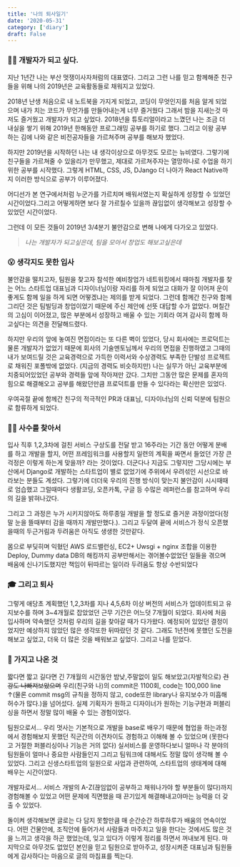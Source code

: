 ```yaml
---
title: '나의 퇴사일기'
date: '2020-05-31'
category: ['diary']
draft: False
---
```


### 👨‍💻 개발자가 되고 싶다.

지난 1년간 나는 부산 멋쟁이사자처럼의 대표였다. 그리고 그런 나를 믿고 함께해준 친구들을 위해 나의 2019년은 교육활동들로 채워지고 있었다.

2018년 난생 처음으로 내 노트북을 가지게 되었고, 코딩이 무엇인지를 처음 알게 되었으며 내가 치는 코드가 무언가를 만들어내는게 너무 즐거웠다
그래서 밤을 지새는것 마저도 즐거웠고 개발자가 되고 싶었다. 2018년을 튜토리얼이라고 느꼈던 나는 조금 더 내실을 쌓기 위해 2019년 한해동안 프로그래밍 공부를 하기로 했다. 그리고 이왕 공부하는 김에 나와 같은 비전공자들을 가르쳐주며 공부를 해보자 했었다.

하지만 2019년을 시작하던 나는 내 생각이상으로 아무것도 모르는 뉴비였다. 그렇기에 친구들을 가르쳐줄 수 있을리가 만무했고, 제대로 가르쳐주자는 열망하나로 수업을 하기위한 공부를 시작했다. 그렇게 HTML, CSS, JS, DJango 더 나아가 React Native까지 이러한 방식으로 공부가 이루어졌다.

어디선가 본 연구에서처럼 누군가를 가르치며 배워서였는지 확실하게 성장할 수 있었던 시간이었다.그리고 어떻게하면 보다 잘 가르칠수 있을까 끊임없이 생각해보고 성장할 수 있었던 시간이었다.

그런데 이 모든 것들이 2019년 3/4분기 불안감으로 변해 나에게 다가오고 있었다.

> _나는 개발자가 되고싶은데, 팀을 모아서 창업도 해보고싶은데_

### 😮 생각지도 못한 입사

불안감을 떨치고자, 팀원을 찾고자 참석한 예비창업가 네트워킹에서 때마침 개발자를 찾는 어느 스타트업 대표님과 디자이너님이랑 자리를 하게 되었고 대화가 잘 이어져 운이 좋게도 함께 일을 하게 되면 어떻겠냐는 제의를 받게 되었다.
그런데 함께간 친구와 함께 그리던 것은 팀빌딩과 창업이었기 때문에 주신 제안에 선뜻 대답할 수가 없었다.
며칠간의 고심이 이어졌고, 많은 부분에서 성장하고 배울 수 있는 기회라 여겨 감사히 함께 하고싶다는 의견을 전달해드렸다.

하지만 우리의 앞에 놓여진 면접이라는 또 다른 벽이 있었다, 당시 회사에는 프로덕트는 물론 개발자가 없었기 때문에 회사의 기술멘토님께서 우리의 면접을 진행하였고 그때의 내가 보여드릴 것은 교육경력으로 가득한 이력서와 수상경력도 부족한 단발성 프로젝트로 채워진 포폴밖에 없었다.
(지금의 경력도 비슷하지만) 나는 실무가 아닌 교육부분에 치중되어있었던 공부와 경력들 앞에 작아져만 갔다.
그치만 그동안 많은 문제를 혼자의 힘으로 해결해오고 공부를 해왔던만큼 프로덕트를 만들 수 있다라는 확신만은 있었다.

우여곡절 끝에 함께간 친구의 적극적인 PR과 대표님, 디자이너님의 신뢰 덕분에 팀원으로 함류하게 되었다.

### 🏃‍♂️ 사수를 찾아서

입사 직후 1,2,3차에 걸친 서비스 구상도를 전달 받고 16주라는 기간 동안 어떻게 분배를 하고 개발을 할지, 어떤 프레임워크를 사용할지 일련의 계획을 짜면서 들었던 가장 큰 걱정은 이렇게 하는게 맞을까? 라는 것이었다.
더군다나 지금도 그렇지만 그당시에는 부산에서 Django로 개발하는 스타트업이 별로 없었기에 주위에서 우려섞인 시선으로 바라보는 분들도 계셨다. 그렇기에 더더욱 우리의 진행 방식이 맞는지 불안감이 시시때때로 엄습했고 그럴때마다 생활코딩, 오픈카톡, 구글 등 수많은 레퍼런스를 참고하며 우리의 길을 밝혀나갔다.

그리고 그 과정은 누가 시키지않아도 하루종일 개발을 할 정도로 즐거운 과정이었다(정말 눈을 뜰때부터 감을 때까지 개발만했다.). 그리고 두달여 끝에 서비스가 정식 오픈했을때의 두근거림과 두려움은 아직도 생생한 것만같다.

몸으로 부딪히며 익혔던 AWS 로드밸런싱, EC2+ Uwsgi + nginx 조합을 이용한 Deploy, Dummy data DB의 해킹까지 공부만해서는 겪어볼수없었던 일들을 겪으며 배움에 신나기도했지만 책임이 뒤따르는 일이라 두려움도 항상 수반되었다

### 🎓 그리고 퇴사

그렇게 애당초 계획했던 1,2,3차를 지나 4,5,6차 이상 버전의 서비스가 업데이트되고 유지보수를 하며 3~4개월로 잡았었던 근무 기간은 어느덧 7개월이 되었다.
회사에 처음 입사하며 약속했던 것처럼 우리의 길을 찾아갈 때가 다가왔다. 예정되어 있었던 결정이었지만 예상하지 않았던 많은 생각또한 뒤따랐던 것 같다.
그래도 1년전에 못했던 도전을 해보고 싶었고, 더욱 더 많은 것을 배워보고 싶었다.
그리고 나를 믿었다.

### 🎁 가지고 나온 것

짧다면 짧고 길다면 긴 7개월의 시간동안 밤낮,주말없이 일도 해보았고(자발적으로) ~~건강도 나빠져보았으며~~ 우리(친구와 나)의 commit은 1100회, code는 100,000 line ↑(물론 commit msg의 규칙을 정하지 않고, code또한 library나 유지보수가 미흡해 허수가 많다.)을 넘어섰다. 실제 기획자가 원하고 디자이너가 원하는 기능구현과 퍼블리싱을 하면서 정말 많이 배울 수 있는 경험이었다.

팀원으로서...
우리 멋사는 기본적으로 개발을 base로 배우기 때문에 협업을 하는과정에서 경험해보지 못했던 직군간의 이견차이도 경험하고 이해해 볼 수 있었으며 (못한다고 거절한 퍼블리싱이나 기능은 거의 없다) 실서비스를 운영하다보니 얼마나 각 분야의 팀원들이 얼마나 중요한 사람들인지 그리고 팀워크에 대해서도 정말 많이 생각해 볼 수 있었다.
그리고 신생스타트업의 일원으로 사업과 관련하여, 스타트업의 생태계에 대해 배우는 시간이었다.

개발자로서...
서비스 개발의 A-Z(끊임없이 공부하고 채워나가야 할 부분들이 많다)까지 경험해볼 수 있었고 어떤 문제에 직면했을 때 끈기있게 해결해내고야마는 능력을 더 갖출 수 있었다.

돌이켜 생각해보면 글로는 다 담지 못할만큼 매 순간순간 하루하루가 배움의 연속이었다. 어떤 건물안에, 조직안에 들어가서 사람들과 마주치고 일을 한다는 것에서도 많은 것을 느끼고 생각을 하곤 했었는데, 잊고 있다가 이렇게 정리를 하면서 꺼내보게 된다.
마지막으로 아무것도 없었던 본인을 믿고 팀원으로 받아주고, 성장시켜준 대표님과 팀원들에게 감사하다는 마음으로 글의 마침표를 찍는다.
